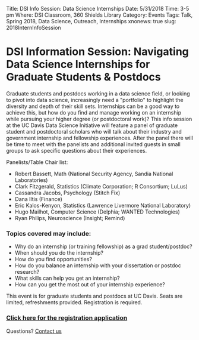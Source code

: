 Title: DSI Info Session: Data Science Internships
Date: 5/31/2018
Time: 3-5 pm
Where: DSI Classroom, 360 Shields Library
Category: Events
Tags: Talk, Spring 2018, Data Science, Outreach, Internships
xnonews: true
slug: 2018InternInfoSession

# DSI Information Session: Navigating Data Science Internships for Graduate Students & Postdocs

Graduate students and postdocs working in a data science field, or looking to pivot into data science, increasingly need a "portfolio" to highlight the diversity and depth of their skill sets. Internships can be a good way to achieve this, but how do you find and manage working on an internship while pursuing your higher degree (or postdoctoral work)? This info session at the UC Davis Data Science Initiative will feature a panel of graduate student and postdoctoral scholars who will talk about their industry and government internship and fellowship experiences. After the panel there will be time to meet with the panelists and additional invited guests in small groups to ask specific questions about their experiences.

Panelists/Table Chair list:

* Robert Bassett, Math (National Security Agency, Sandia National Laboratories)
* Clark Fitzgerald, Statistics (Climate Corporation; R Consortium; LuLus)
* Cassandra Jacobs, Psychology (Stitch Fix)
* Dana Iltis (Finance)
* Eric Kalos-Kenyon, Statistics (Lawrence Livermore National Laboratory)
* Hugo Mailhot, Computer Science (Delphia; WANTED Technologies)
* Ryan Philips, Neuroscience (Insight; Remind)

### Topics covered may include:

* Why do an internship (or training fellowship) as a grad student/postdoc?
* When should you do the internship?
* How do you find opportunities?
* How do you balance an internship with your dissertation or postdoc research?
* What skills can help you get an internship?
* How can you get the most out of your internship experience?

This event is for graduate students and postdocs at UC Davis. Seats are limited, refreshments provided. Registration is required.

### [Click here for the registration application](https://goo.gl/forms/gceRpha4ypwcE4wg1)

Questions? [Contact us](mailto:plreynolds@ucdavis.edu)
